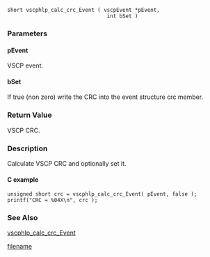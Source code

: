 

```clike
short vscphlp_calc_crc_Event ( vscpEvent *pEvent, 
                                int bSet )
```

### Parameters

#### pEvent
VSCP event.

#### bSet
If true (non zero) write the CRC into the event structure crc member.

### Return Value
VSCP CRC. 

### Description
Calculate VSCP CRC and optionally set it.

#### C example

```clike
unsigned short crc = vscphlp_calc_crc_Event( pEvent, false );
printf("CRC = %04X\n", crc );
```

### See Also
[vscphlp_calc_crc_Event](vscphlp_calc_crc_event.md)



[filename](./bottom_copyright.md ':include')